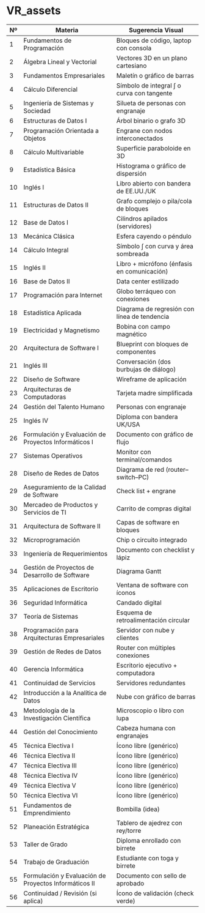 # VR_assets
| Nº | Materia                                               | Sugerencia Visual                            |
| -- | ----------------------------------------------------- | -------------------------------------------- |
| 1  | Fundamentos de Programación                           | Bloques de código, laptop con consola        |
| 2  | Álgebra Lineal y Vectorial                            | Vectores 3D en un plano cartesiano           |
| 3  | Fundamentos Empresariales                             | Maletín o gráfico de barras                  |
| 4  | Cálculo Diferencial                                   | Símbolo de integral ∫ o curva con tangente   |
| 5  | Ingeniería de Sistemas y Sociedad                     | Silueta de personas con engranaje            |
| 6  | Estructuras de Datos I                                | Árbol binario o grafo 3D                     |
| 7  | Programación Orientada a Objetos                      | Engrane con nodos interconectados            |
| 8  | Cálculo Multivariable                                 | Superficie paraboloide en 3D                 |
| 9  | Estadística Básica                                    | Histograma o gráfico de dispersión           |
| 10 | Inglés I                                              | Libro abierto con bandera de EE.UU./UK       |
| 11 | Estructuras de Datos II                               | Grafo complejo o pila/cola de bloques        |
| 12 | Base de Datos I                                       | Cilindros apilados (servidores)              |
| 13 | Mecánica Clásica                                      | Esfera cayendo o péndulo                     |
| 14 | Cálculo Integral                                      | Símbolo ∫ con curva y área sombreada         |
| 15 | Inglés II                                             | Libro + micrófono (énfasis en comunicación)  |
| 16 | Base de Datos II                                      | Data center estilizado                       |
| 17 | Programación para Internet                            | Globo terráqueo con conexiones               |
| 18 | Estadística Aplicada                                  | Diagrama de regresión con línea de tendencia |
| 19 | Electricidad y Magnetismo                             | Bobina con campo magnético                   |
| 20 | Arquitectura de Software I                            | Blueprint con bloques de componentes         |
| 21 | Inglés III                                            | Conversación (dos burbujas de diálogo)       |
| 22 | Diseño de Software                                    | Wireframe de aplicación                      |
| 23 | Arquitecturas de Computadoras                         | Tarjeta madre simplificada                   |
| 24 | Gestión del Talento Humano                            | Personas con engranaje                       |
| 25 | Inglés IV                                             | Diploma con bandera UK/USA                   |
| 26 | Formulación y Evaluación de Proyectos Informáticos I  | Documento con gráfico de flujo               |
| 27 | Sistemas Operativos                                   | Monitor con terminal/comandos                |
| 28 | Diseño de Redes de Datos                              | Diagrama de red (router–switch–PC)           |
| 29 | Aseguramiento de la Calidad de Software               | Check list + engrane                         |
| 30 | Mercadeo de Productos y Servicios de TI               | Carrito de compras digital                   |
| 31 | Arquitectura de Software II                           | Capas de software en bloques                 |
| 32 | Microprogramación                                     | Chip o circuito integrado                    |
| 33 | Ingeniería de Requerimientos                          | Documento con checklist y lápiz              |
| 34 | Gestión de Proyectos de Desarrollo de Software        | Diagrama Gantt                               |
| 35 | Aplicaciones de Escritorio                            | Ventana de software con íconos               |
| 36 | Seguridad Informática                                 | Candado digital                              |
| 37 | Teoría de Sistemas                                    | Esquema de retroalimentación circular        |
| 38 | Programación para Arquitecturas Empresariales         | Servidor con nube y clientes                 |
| 39 | Gestión de Redes de Datos                             | Router con múltiples conexiones              |
| 40 | Gerencia Informática                                  | Escritorio ejecutivo + computadora           |
| 41 | Continuidad de Servicios                              | Servidores redundantes                       |
| 42 | Introducción a la Analítica de Datos                  | Nube con gráfico de barras                   |
| 43 | Metodología de la Investigación Científica            | Microscopio o libro con lupa                 |
| 44 | Gestión del Conocimiento                              | Cabeza humana con engranajes                 |
| 45 | Técnica Electiva I                                    | Ícono libre (genérico)                       |
| 46 | Técnica Electiva II                                   | Ícono libre (genérico)                       |
| 47 | Técnica Electiva III                                  | Ícono libre (genérico)                       |
| 48 | Técnica Electiva IV                                   | Ícono libre (genérico)                       |
| 49 | Técnica Electiva V                                    | Ícono libre (genérico)                       |
| 50 | Técnica Electiva VI                                   | Ícono libre (genérico)                       |
| 51 | Fundamentos de Emprendimiento                         | Bombilla (idea)                              |
| 52 | Planeación Estratégica                                | Tablero de ajedrez con rey/torre             |
| 53 | Taller de Grado                                       | Diploma enrollado con birrete                |
| 54 | Trabajo de Graduación                                 | Estudiante con toga y birrete                |
| 55 | Formulación y Evaluación de Proyectos Informáticos II | Documento con sello de aprobado              |
| 56 | Continuidad / Revisión (si aplica)                    | Ícono de validación (check verde)            |
